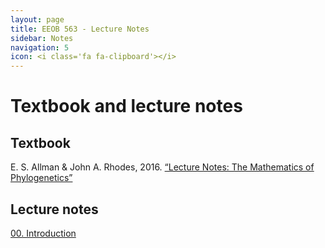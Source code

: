 ```yaml
---
layout: page
title: EEOB 563 - Lecture Notes
sidebar: Notes
navigation: 5
icon: <i class='fa fa-clipboard'></i> 
---
```


# Textbook and lecture notes

## Textbook

E. S. Allman & John A. Rhodes, 2016. [“Lecture Notes: The Mathematics of Phylogenetics”](https://jarhodesuaf.github.io/PhyloBook.pdf)

## Lecture notes

[00. Introduction](https://isu-molphyl.github.io/EEOB563-Spring2021/lecture_notes/00_Introduction.pdf)

<!--[01. Phylogenetic trees](https://isu-molphyl.github.io/EEOB563-Spring2020/lecture_notes/01_Phylogenetic_trees.pdf)

[02. Homology and alignment](https://isu-molphyl.github.io/EEOB563-Spring2020/lecture_notes/02_Homology_and_alignments.pdf)

[03. Maximum Parsimony](https://isu-molphyl.github.io/EEOB563-Spring2020/lecture_notes/03_Maximum_parsimony.pdf)

[04. Distance Methods](https://isu-molphyl.github.io/EEOB563-Spring2020/lecture_notes/04_Distance_methods.pdf)

[05. Maximum Likelihood](https://isu-molphyl.github.io/EEOB563-Spring2020/lecture_notes/05_Maximum_likelihood.pdf)

[06. Bayesian Analysis](https://isu-molphyl.github.io/EEOB563-Spring2020/lecture_notes/06_Bayesian_phylogenetics.pdf)

[07. Hypothesis testing](https://isu-molphyl.github.io/EEOB563-Spring2020/lecture_notes/07_Hypothesis_testing.pdf)

[08. Molecualar Evolution](https://isu-molphyl.github.io/EEOB563-Spring2020/lecture_notes/08_Molecular_evolution.pdf)

[09. Gene Trees in Species Trees](https://isu-molphyl.github.io/EEOB563-Spring2020/lecture_notes/09_Gene_trees_species_trees.pdf)

[10. Molecular Clocks](https://isu-molphyl.github.io/EEOB563-Spring2020/lecture_notes/10_Molecular_clocks.pdf)

[11. Ancestral Reconstruction](https://isu-molphyl.github.io/EEOB563-Spring2020/lecture_notes/11_Amcestral_reconstructing.pdf)


<!--
[09. Comparative Methods](https://isu-molphyl.github.io/EEOB563-Spring2020/lecture_notes/09_Comparative_methods.pdf)


-->
